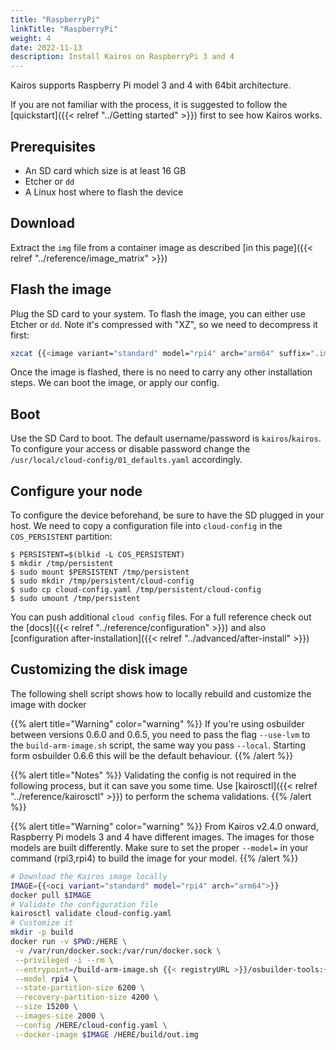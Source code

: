 ```yaml
---
title: "RaspberryPi"
linkTitle: "RaspberryPi"
weight: 4
date: 2022-11-13
description: Install Kairos on RaspberryPi 3 and 4
---
```


Kairos supports Raspberry Pi model 3 and 4 with 64bit architecture.

If you are not familiar with the process, it is suggested to follow the [quickstart]({{< relref "../Getting started" >}}) first to see how Kairos works.

## Prerequisites

- An SD card which size is at least 16 GB
- Etcher or `dd`
- A Linux host where to flash the device

## Download

Extract the `img` file from a container image as described [in this page]({{< relref "../reference/image_matrix" >}})

## Flash the image

Plug the SD card to your system. To flash the image, you can either use Etcher or `dd`. Note it's compressed with "XZ", so we need to decompress it first:

```bash {class="only-flavors=openSUSE+Leap-15.6,openSUSE+Tumbleweed,Ubuntu+20.04,Ubuntu+22.04,Alpine+3.19"}
xzcat {{<image variant="standard" model="rpi4" arch="arm64" suffix=".img.xz">}} | sudo dd of=<device> oflag=sync status=progress bs=10MB
```

Once the image is flashed, there is no need to carry any other installation steps. We can boot the image, or apply our config.

## Boot

Use the SD Card to boot. The default username/password is `kairos`/`kairos`.
To configure your access or disable password change the `/usr/local/cloud-config/01_defaults.yaml` accordingly.

## Configure your node

To configure the device beforehand, be sure to have the SD plugged in your host. We need to copy a configuration file into `cloud-config` in the `COS_PERSISTENT` partition:

```
$ PERSISTENT=$(blkid -L COS_PERSISTENT)
$ mkdir /tmp/persistent
$ sudo mount $PERSISTENT /tmp/persistent
$ sudo mkdir /tmp/persistent/cloud-config
$ sudo cp cloud-config.yaml /tmp/persistent/cloud-config
$ sudo umount /tmp/persistent
```

You can push additional `cloud config` files. For a full reference check out the [docs]({{< relref "../reference/configuration" >}}) and also [configuration after-installation]({{< relref "../advanced/after-install" >}})

## Customizing the disk image

The following shell script shows how to locally rebuild and customize the image with docker


{{% alert title="Warning" color="warning" %}}
If you're using osbuilder between versions 0.6.0 and 0.6.5, you need to pass the flag `--use-lvm` to the `build-arm-image.sh` script, the same way you pass `--local`. Starting form osbuilder 0.6.6 this will be the default behaviour.
{{% /alert %}}

{{% alert title="Notes" %}}
Validating the config is not required in the following process, but it can save you some time. Use [kairosctl]({{< relref "../reference/kairosctl" >}}) to perform the schema validations.
{{% /alert %}}

{{% alert title="Warning" color="warning" %}}
From Kairos v2.4.0 onward, Raspberry Pi models 3 and 4 have different images. The images for those models are built differently. 
Make sure to set the proper `--model=` in your command (rpi3,rpi4) to build the image for your model.
{{% /alert %}}

```bash {class="only-flavors=openSUSE+Leap-15.6,openSUSE+Tumbleweed,Ubuntu+20.04,Ubuntu+22.04,Alpine+3.19"}
# Download the Kairos image locally
IMAGE={{<oci variant="standard" model="rpi4" arch="arm64">}}
docker pull $IMAGE
# Validate the configuration file
kairosctl validate cloud-config.yaml
# Customize it
mkdir -p build
docker run -v $PWD:/HERE \
 -v /var/run/docker.sock:/var/run/docker.sock \
 --privileged -i --rm \
 --entrypoint=/build-arm-image.sh {{< registryURL >}}/osbuilder-tools:{{< osbuilderVersion >}} \
 --model rpi4 \
 --state-partition-size 6200 \
 --recovery-partition-size 4200 \
 --size 15200 \
 --images-size 2000 \
 --config /HERE/cloud-config.yaml \
 --docker-image $IMAGE /HERE/build/out.img
```
